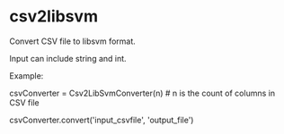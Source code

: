 # csv2libsvm

Convert CSV file to libsvm format.

Input can include string and int.




Example:

csvConverter = Csv2LibSvmConverter(n) # n is the count of columns in CSV file

csvConverter.convert('input_csvfile', 'output_file')


